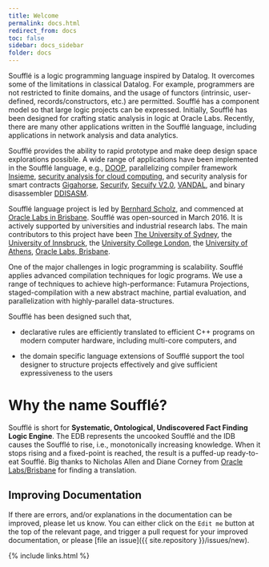 ```yaml
---
title: Welcome
permalink: docs.html
redirect_from: docs
toc: false
sidebar: docs_sidebar
folder: docs
---
```

Soufflé is a logic programming language inspired by Datalog. It overcomes some of the limitations in classical Datalog.
For example, programmers are not restricted to finite domains, and the usage of functors (intrinsic, user-defined, records/constructors, etc.) are permitted. Soufflé has a component model so that large logic projects can be 
expressed. Initially, Soufflé has been designed for crafting static analysis in logic at Oracle Labs. 
Recently, there are many other applications written in the Soufflé language, including applications in network analysis and data analytics. 

Soufflé provides the ability to rapid prototype and make deep design space explorations possible.
A wide range of applications have been implemented in the Soufflé language, e.g., [DOOP](https://bitbucket.org/yanniss/doop), parallelizing compiler framework [Insieme](http://www.insieme-compiler.org), [security analysis for cloud computing](https://link.springer.com/chapter/10.1007%2F978-3-030-25543-5_14), and security analysis for smart contracts [Gigahorse](https://github.com/nevillegrech/gigahorse-toolchain), [Securify](https://github.com/eth-sri/securify), [Secuify V2.0](https://github.com/eth-sri/securify2), [VANDAL](https://github.com/usyd-blockchain/vandal), and binary disassembler [DDISASM](https://github.com/GrammaTech/ddisasm).

Soufflé language project is led by [Bernhard Scholz](http://b-scholz.github.io), and commenced at [Oracle Labs in Brisbane](https://github.com/oracle/souffle/wiki/Contributors). Soufflé was open-sourced in March 2016. It is actively supported by universities and industrial research labs. The main contributors to this project have been [The University of Sydney](http://sydney.edu.au), the [University of Innsbruck](https://www.uibk.ac.at/index.html.en), the [University College London](https://www.ucl.ac.uk), the [University of Athens](http://www.di.uoa.gr/), [Oracle Labs, Brisbane](http://https://labs.oracle.com/). 

One of the major challenges in logic programming is scalability. 
Soufflé applies advanced compilation techniques for logic programs. We use a range of techniques to achieve high-performance: Futamura Projections, staged-compilation with a new abstract machine, partial evaluation, and parallelization with highly-parallel data-structures. 

Soufflé has been designed such that, 

* declarative rules are efficiently translated to efficient C++ programs on modern computer hardware, including multi-core computers, and

* the domain specific language extensions of Soufflé support the tool designer to structure projects effectively and give sufficient expressiveness to the users

# Why the name Soufflé?
Soufflé  is short for **Systematic, Ontological, Undiscovered Fact Finding Logic Engine**. The EDB represents the
uncooked Soufflé  and the IDB causes the Soufflé  to rise, i.e., monotonically increasing knowledge. When it stops rising and a fixed-point is reached, the result is a puffed-up ready-to-eat Soufflé. Big thanks to Nicholas Allen and Diane Corney from [Oracle Labs/Brisbane](https://labs.oracle.com/pls/apex/f?p=labs:23:::::P23_LOCATION_ID:46) for finding a translation.


## Improving Documentation

If there are errors, and/or explanations in the documentation can be improved, please let us know.
You can either click on the ```Edit me``` button at the top of the relevant page, and trigger a pull request for your improved documentation, or please [file an issue]({{ site.repository }}/issues/new).

{% include links.html %}
